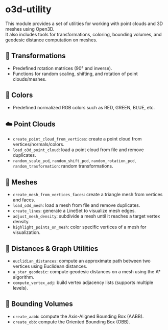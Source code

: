 # o3d-utility
This module provides a set of utilities for working with point clouds and 3D meshes using Open3D.  
It also includes tools for transformations, coloring, bounding volumes, and geodesic distance computation on meshes.

## 🔄 Transformations
 * Predefined rotation matrices (90° and inverse).
 * Functions for random scaling, shifting, and rotation of point clouds/meshes.

## 🎨 Colors
 * Predefined normalized RGB colors such as RED, GREEN, BLUE, etc.

## ☁️ Point Clouds
 * `create_point_cloud_from_vertices`: create a point cloud from vertices/normals/colors.
 * `load_o3d_point_cloud`: load a point cloud from file and remove duplicates.
 * `random_scale_pcd`, `random_shift_pcd`, `random_rotation_pcd`, `random_trasformation`: random transformations.

## 🔺 Meshes
 * `create_mesh_from_vertices_faces`: create a triangle mesh from vertices and faces.
 * `load_o3d_mesh`: load a mesh from file and remove duplicates.
 * `create_lines`: generate a LineSet to visualize mesh edges.
 * `adjust_mesh_density`: subdivide a mesh until it reaches a target vertex density.
 * `highlight_points_on_mesh`: color specific vertices of a mesh for visualization.

## 📏 Distances & Graph Utilities
 * `euclidian_distances`: compute an approximate path between two vertices using Euclidean distances.
 * `a_star_geodesic`: compute geodesic distances on a mesh using the A* algorithm.
 * `compute_vertex_adj`: build vertex adjacency lists (supports multiple levels).

## 🔲 Bounding Volumes
 * `create_aabb`: compute the Axis-Aligned Bounding Box (AABB).
 * `create_obb`: compute the Oriented Bounding Box (OBB).
